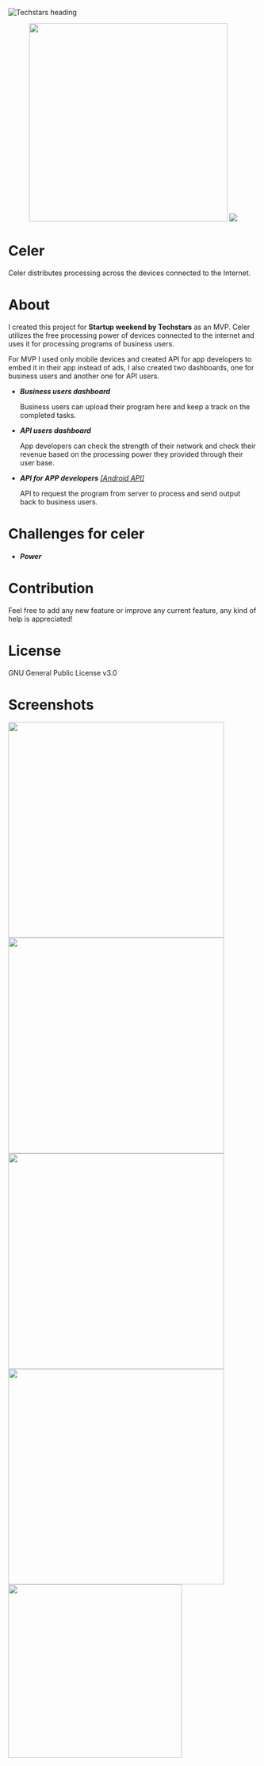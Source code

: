 ![Techstars heading](https://ramantehlan.github.io/Celer/assets/heading.PNG)

<p align="center">
  <img src ="https://ramantehlan.github.io/Celer/assets/heading.PNG" width="400" />
  <img src ="https://ramantehlan.github.io/Celer/assets/celer_logo.png" />
</p>


# Celer
Celer distributes processing across the devices connected to the Internet.

# About 
I created this project for **Startup weekend by Techstars** as an MVP. Celer utilizes the free processing power of devices connected to the internet and uses it for processing programs of business users. 

For MVP I used only mobile devices and created API for app developers to embed it in their app instead of ads, I also created two dashboards, one for business users and another one for API users.

- ***Business users dashboard***
     
     Business users can upload their program here and keep a track on the completed tasks. 

- ***API users dashboard***
     
     App developers can check the strength of their network and check their revenue based on the processing power they provided through
      their user base.
      
- ***API for APP developers*** [*[Android API]*](https://github.com/ramantehlan/Celer-API)
     
     API to request the program from server to process and send output back to business users.

# Challenges for celer

 - ##### Power


# Contribution

Feel free to add any new feature or improve any current feature, any kind of help is appreciated!

# License

GNU General Public License v3.0

# Screenshots

<p>
<img src ="https://ramantehlan.github.io/Celer/assets/Screenshot_1.JPG" width="435"/>
<img src ="https://ramantehlan.github.io/Celer/assets/Screenshot_2.JPG" width="435"/>
<img src ="https://ramantehlan.github.io/Celer/assets/Screenshot_3.JPG" width="435"/>
<img src ="https://ramantehlan.github.io/Celer/assets/Screenshot_4.JPG" width="435"/>
<img src ="https://ramantehlan.github.io/Celer/assets/Screenshot_app_1.png" width="350"/>
  </p>
